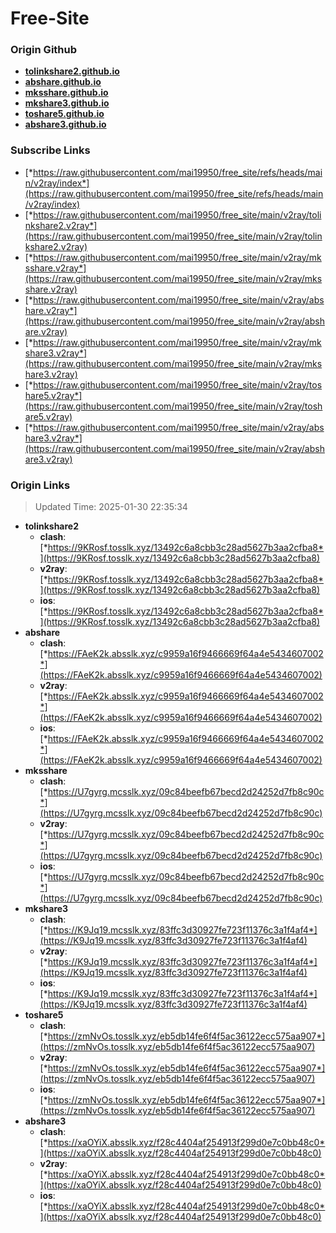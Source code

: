 # Free-Site

### Origin Github

- [**tolinkshare2.github.io**](https://github.com/tolinkshare2/tolinkshare2.github.io)
- [**abshare.github.io**](https://github.com/abshare/abshare.github.io)
- [**mksshare.github.io**](https://github.com/mksshare/mksshare.github.io)
- [**mkshare3.github.io**](https://github.com/mkshare3/mkshare3.github.io)
- [**toshare5.github.io**](https://github.com/toshare5/toshare5.github.io)
- [**abshare3.github.io**](https://github.com/abshare3/abshare3.github.io)

### Subscribe Links

- [*https://raw.githubusercontent.com/mai19950/free_site/refs/heads/main/v2ray/index*](https://raw.githubusercontent.com/mai19950/free_site/refs/heads/main/v2ray/index)
- [*https://raw.githubusercontent.com/mai19950/free_site/main/v2ray/tolinkshare2.v2ray*](https://raw.githubusercontent.com/mai19950/free_site/main/v2ray/tolinkshare2.v2ray)
- [*https://raw.githubusercontent.com/mai19950/free_site/main/v2ray/mksshare.v2ray*](https://raw.githubusercontent.com/mai19950/free_site/main/v2ray/mksshare.v2ray)
- [*https://raw.githubusercontent.com/mai19950/free_site/main/v2ray/abshare.v2ray*](https://raw.githubusercontent.com/mai19950/free_site/main/v2ray/abshare.v2ray)
- [*https://raw.githubusercontent.com/mai19950/free_site/main/v2ray/mkshare3.v2ray*](https://raw.githubusercontent.com/mai19950/free_site/main/v2ray/mkshare3.v2ray)
- [*https://raw.githubusercontent.com/mai19950/free_site/main/v2ray/toshare5.v2ray*](https://raw.githubusercontent.com/mai19950/free_site/main/v2ray/toshare5.v2ray)
- [*https://raw.githubusercontent.com/mai19950/free_site/main/v2ray/abshare3.v2ray*](https://raw.githubusercontent.com/mai19950/free_site/main/v2ray/abshare3.v2ray)

### Origin Links

> Updated Time: 2025-01-30 22:35:34

- **tolinkshare2**
  - **clash**: [*https://9KRosf.tosslk.xyz/13492c6a8cbb3c28ad5627b3aa2cfba8*](https://9KRosf.tosslk.xyz/13492c6a8cbb3c28ad5627b3aa2cfba8)
  - **v2ray**: [*https://9KRosf.tosslk.xyz/13492c6a8cbb3c28ad5627b3aa2cfba8*](https://9KRosf.tosslk.xyz/13492c6a8cbb3c28ad5627b3aa2cfba8)
  - **ios**: [*https://9KRosf.tosslk.xyz/13492c6a8cbb3c28ad5627b3aa2cfba8*](https://9KRosf.tosslk.xyz/13492c6a8cbb3c28ad5627b3aa2cfba8)
- **abshare**
  - **clash**: [*https://FAeK2k.absslk.xyz/c9959a16f9466669f64a4e5434607002*](https://FAeK2k.absslk.xyz/c9959a16f9466669f64a4e5434607002)
  - **v2ray**: [*https://FAeK2k.absslk.xyz/c9959a16f9466669f64a4e5434607002*](https://FAeK2k.absslk.xyz/c9959a16f9466669f64a4e5434607002)
  - **ios**: [*https://FAeK2k.absslk.xyz/c9959a16f9466669f64a4e5434607002*](https://FAeK2k.absslk.xyz/c9959a16f9466669f64a4e5434607002)
- **mksshare**
  - **clash**: [*https://U7gyrg.mcsslk.xyz/09c84beefb67becd2d24252d7fb8c90c*](https://U7gyrg.mcsslk.xyz/09c84beefb67becd2d24252d7fb8c90c)
  - **v2ray**: [*https://U7gyrg.mcsslk.xyz/09c84beefb67becd2d24252d7fb8c90c*](https://U7gyrg.mcsslk.xyz/09c84beefb67becd2d24252d7fb8c90c)
  - **ios**: [*https://U7gyrg.mcsslk.xyz/09c84beefb67becd2d24252d7fb8c90c*](https://U7gyrg.mcsslk.xyz/09c84beefb67becd2d24252d7fb8c90c)
- **mkshare3**
  - **clash**: [*https://K9Jq19.mcsslk.xyz/83ffc3d30927fe723f11376c3a1f4af4*](https://K9Jq19.mcsslk.xyz/83ffc3d30927fe723f11376c3a1f4af4)
  - **v2ray**: [*https://K9Jq19.mcsslk.xyz/83ffc3d30927fe723f11376c3a1f4af4*](https://K9Jq19.mcsslk.xyz/83ffc3d30927fe723f11376c3a1f4af4)
  - **ios**: [*https://K9Jq19.mcsslk.xyz/83ffc3d30927fe723f11376c3a1f4af4*](https://K9Jq19.mcsslk.xyz/83ffc3d30927fe723f11376c3a1f4af4)
- **toshare5**
  - **clash**: [*https://zmNvOs.tosslk.xyz/eb5db14fe6f4f5ac36122ecc575aa907*](https://zmNvOs.tosslk.xyz/eb5db14fe6f4f5ac36122ecc575aa907)
  - **v2ray**: [*https://zmNvOs.tosslk.xyz/eb5db14fe6f4f5ac36122ecc575aa907*](https://zmNvOs.tosslk.xyz/eb5db14fe6f4f5ac36122ecc575aa907)
  - **ios**: [*https://zmNvOs.tosslk.xyz/eb5db14fe6f4f5ac36122ecc575aa907*](https://zmNvOs.tosslk.xyz/eb5db14fe6f4f5ac36122ecc575aa907)
- **abshare3**
  - **clash**: [*https://xaOYiX.absslk.xyz/f28c4404af254913f299d0e7c0bb48c0*](https://xaOYiX.absslk.xyz/f28c4404af254913f299d0e7c0bb48c0)
  - **v2ray**: [*https://xaOYiX.absslk.xyz/f28c4404af254913f299d0e7c0bb48c0*](https://xaOYiX.absslk.xyz/f28c4404af254913f299d0e7c0bb48c0)
  - **ios**: [*https://xaOYiX.absslk.xyz/f28c4404af254913f299d0e7c0bb48c0*](https://xaOYiX.absslk.xyz/f28c4404af254913f299d0e7c0bb48c0)
